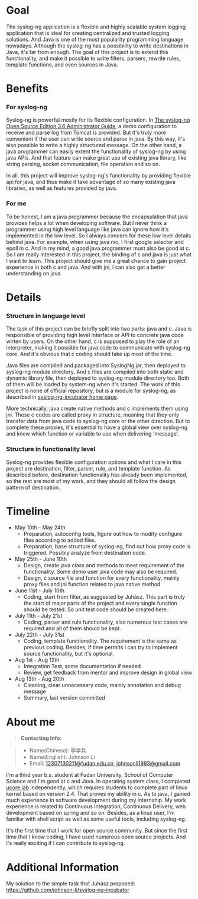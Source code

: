 Goal
=


The syslog-ng application is a flexible and highly scalable system logging application that is ideal for creating centralized and trusted logging solutions. And Java is one of the most popularity programming language nowadays. Although the syslog-ng has a possibility to write destinations in Java, it's far from enough. The goal of this project is to extend this functionality, and make it possible to write filters, parsers, rewrite rules, template functions, and even sources in Java. 

Benefits
===
### For syslog-ng

Syslog-ng is powerful mostly for its flexible configuration. In [The syslog-ng Open Source Edition 3.6 Administrator Guide](http://www.balabit.com/sites/default/files/documents/syslog-ng-ose-latest-guides/en/syslog-ng-ose-guide-admin/html/index.html), a demo configuration to receive and parse log from Tomcat is provided. But it's truly more convenient if the user can write source and parse in java. By this way, it's also possible to write a highly structured message. On the other hand, a java programmer can easily extent the functionality of syslog-ng by using java APIs. And that feature can make great use of existing java library, like string parsing, socket communication, file operation and so on. 

In all, this project will improve syslog-ng's functionality by providing flexible api for java, and thus make it take advantage of so many existing java libraries, as well as features provided by java.


### For me

To be honest, I am a java programmer because the encapsulation that java provides helps a lot when developing software. But I never think a programmer using high level language like java can ignore how it's implemented in the low level. So I always concern for these low level details behind java. For example, when using java nio, I first google selector and epoll in c. And in my mind, a good java programmer must also be good at c. So I am really interested in this project, the binding of c and java is just what I want to learn. This project should give me a great chance to gain project experience in both c and java. And with jni, I can also get a better understanding on java.

Details
=

### Structure in language level

The task of this project can be briefly split into two parts: java and c. Java is responsible of providing high level interface or API to concrete java code wirten by users. On the other hand, c is supposed to play the role of an interpreter, making it possible for java code to communicate with syslog-ng core. And it's obvious that c coding should take up most of the time.

Java files are compiled and packaged into SyslogNg.jar, then deployed to syslog-ng module directory. And c files are compiled into both static and dynamic library file, then deployed to syslog-ng module directory too. Both of them will be loaded by system-ng when it's started. The work of this project is none of official repository, but is a module for syslog-ng, as described in [syslog-ng-incubator home page](https://github.com/balabit/syslog-ng-incubator).

More technically, java create native methods and c implements them using jni. These c codes are called proxy in structure, meaning that they only transfer data from java code to syslog-ng core or the other direction. But to complete these proxies, it's essential to have a global view over syslog-ng and know which function or variable to use when delivering 'message'.

### Structure in functionality level

Syslog-ng provides flexible configuration options and what I care in this project are destination, filter, parser, rule, and template function. As described before, destination functionality has already been implemented, so the rest are most of my work, and they should all follow the design pattern of destination. 



Timeline
=

 - May 10th - May 24th
	 - Preparation, autoconfig tools, figure out how to modify configure files according to added files.
	 - Preparation, base structure of syslog-ng, find out how proxy code is triggered. Possibly analyze from destination code.
 - May 25th - June 10th
	 - Design, create java class and methods to meet requirement of the functionality. Some demo user java code may also be required.
	 - Design, c source file and function for every functionality, mainly proxy files and jni function related to java native method
 - June 11st - July 10th
	 - Coding, start from filter, as suggested by Juhász. This part is truly the start of major parts of the project and every single function should be tested. So unit test code should be created here.
 - July 11th - July 21st
	 - Coding, parser and rule functionality, also numerous test cases are required and all of them should be kept.
 - July 22th - July 31st
	 - Coding, template functionality. The requirement is the same as previous coding. Besides, if time permits I can try to implement source functionality, but it's optional.
 - Aug 1st - Aug 12th
	 - Integration Test, some documentation if needed
	 - Review, get feedback from mentor and improve design in global view
 - Aug 13th - Aug 20th
	 - Cleaning, clear unnecessary code, mainly annotation and debug message
	 - Summary, last version committed

About me
=

 > **Contacting Info:**
 
 > - Name(Chinese): 李学兵
 > - Name(English): Johnson Li
 > - Email: 12307130211@fudan.edu.cn, johnsonli1993@gmail.com

I'm a third year b.s. student at Fudan University, School of Computer Science and I'm good at c and Java. In operating system class, I completed [ucore lab](https://github.com/chyyuu/mooc_os_lab)  independently, which requires students to complete part of linux kernel based on version 2.4. That proves my ability in c. As to java, I gained much experience in software development during my internship. My work experience is related to Continuous Integration, Continuous Delivery, web development based on spring and so on. Besides, as a linux user, I'm familiar with shell script as well as some useful tools, including syslog-ng. 

It's the first time that I work for open source community. But since the first time that I know coding, I have used numerous open source projects. And I's really exciting if I can contribute to syslog-ng.

Additional Information
=
My solution to the simple task that Juhász proposed: <https://github.com/johnson-li/syslog-ng-incubator>
